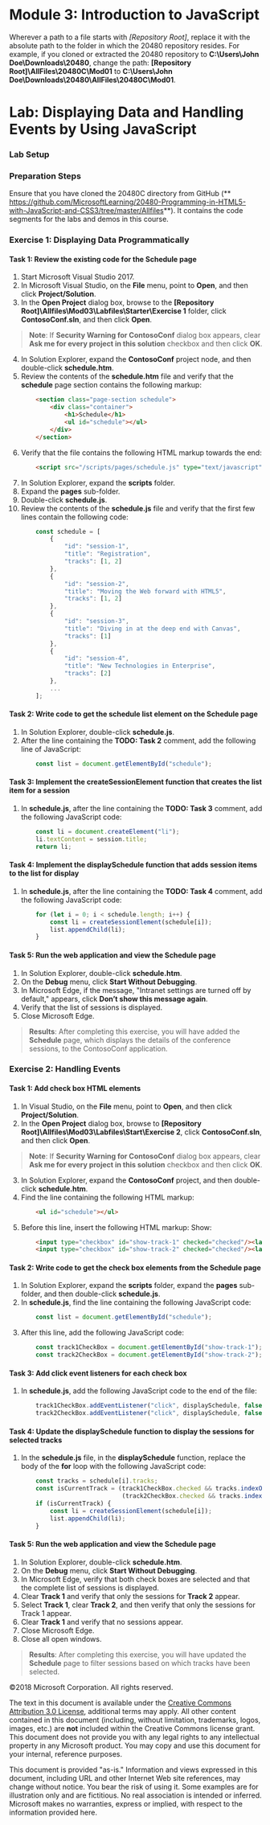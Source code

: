 # Module 3: Introduction to JavaScript
Wherever a path to a file starts with *[Repository Root]*, replace it with the absolute path to the folder in which the 20480 repository resides. For example, if you cloned or extracted the 20480 repository to **C:\Users\John Doe\Downloads\20480**, change the path: **[Repository Root]\AllFiles\20480C\Mod01** to **C:\Users\John Doe\Downloads\20480\AllFiles\20480C\Mod01**.

# Lab: Displaying Data and Handling Events by Using JavaScript

### Lab Setup

### Preparation Steps

Ensure that you have cloned the 20480C directory from GitHub (** https://github.com/MicrosoftLearning/20480-Programming-in-HTML5-with-JavaScript-and-CSS3/tree/master/Allfiles**). It contains the code segments for the labs and demos in this course.

### Exercise 1: Displaying Data Programmatically

#### Task 1: Review the existing code for the Schedule page
 
1.	Start Microsoft Visual Studio 2017.
2.	In Microsoft Visual Studio, on the **File** menu, point to **Open**, and then click **Project/Solution**.
3.	In the **Open Project** dialog box, browse to the **[Repository Root]\Allfiles\Mod03\Labfiles\Starter\Exercise 1** folder, click **ContosoConf.sln**, and then click **Open**.
>**Note**: If **Security Warning for ContosoConf** dialog box appears, clear **Ask me for every project in this solution** checkbox and then click **OK**.
4.	In Solution Explorer, expand the **ContosoConf** project node, and then double-click **schedule.htm**.
5.	Review the contents of the **schedule.htm** file and verify that the **schedule** page section contains the following markup:
    ```html
        <section class="page-section schedule">
            <div class="container">
                <h1>Schedule</h1>
                <ul id="schedule"></ul>
            </div>
        </section>
    ```
6.	Verify that the file contains the following HTML markup towards the end:
    ```html
        <script src="/scripts/pages/schedule.js" type="text/javascript"></script>
    ```
7.	In Solution Explorer, expand the **scripts** folder.
8.	Expand the **pages** sub-folder.
9.	Double-click **schedule.js**.
10.	Review the contents of the **schedule.js** file and verify that the first few lines contain the following code:
    ```javascript
        const schedule = [ 
            {
                "id": "session-1",
                "title": "Registration",
                "tracks": [1, 2]
            },
            {
                "id": "session-2",
                "title": "Moving the Web forward with HTML5",
                "tracks": [1, 2]
            },
            {
                "id": "session-3",
                "title": "Diving in at the deep end with Canvas",
                "tracks": [1]
            },
            {
                "id": "session-4",
                "title": "New Technologies in Enterprise",
                "tracks": [2]
            },
            ...
        ];
    ```

#### Task 2: Write code to get the schedule list element on the Schedule page

1.	In Solution Explorer, double-click **schedule.js**.
2.	After the line containing the **TODO: Task 2** comment, add the following line of JavaScript:
    ```javascript
        const list = document.getElementById("schedule");
    ```

#### Task 3: Implement the createSessionElement function that creates the list item for a session

1.	In **schedule.js**, after the line containing the **TODO: Task 3** comment, add the following JavaScript code:
    ```javascript
        const li = document.createElement("li");
        li.textContent = session.title;
        return li;
    ```

#### Task 4: Implement the displaySchedule function that adds session items to the list for display

1.	In **schedule.js**, after the line containing the **TODO: Task 4** comment, add the following JavaScript code:
    ```javascript
        for (let i = 0; i < schedule.length; i++) {
            const li = createSessionElement(schedule[i]);
            list.appendChild(li);
        }
    ```

#### Task 5: Run the web application and view the Schedule page

1.	In Solution Explorer, double-click **schedule.htm**.
2.	On the **Debug** menu, click **Start Without Debugging**.
3.	In Microsoft Edge, if the message, "Intranet settings are turned off by default," appears, click **Don’t show this message again**.
4.	Verify that the list of sessions is displayed.
5.	Close Microsoft Edge.


>**Results**: After completing this exercise, you will have added the **Schedule** page, which displays the details of the conference sessions, to the ContosoConf application.

### Exercise 2: Handling Events

#### Task 1: Add check box HTML elements

1.	In Visual Studio, on the **File** menu, point to **Open**, and then click **Project/Solution**.
2.	In the **Open Project** dialog box, browse to **[Repository Root]\Allfiles\Mod03\Labfiles\Start\Exercise 2**, click **ContosoConf.sln**, and then click **Open**.
>**Note**: If **Security Warning for ContosoConf** dialog box appears, clear **Ask me for every project in this solution** checkbox and then click **OK**.
3.	In Solution Explorer, expand the **ContosoConf** project, and then double-click **schedule.htm**.
4.	Find the line containing the following HTML markup:
    ```html
        <ul id="schedule"></ul>
    ```
5.	Before this line, insert the following HTML markup:
Show:
    ```html
        <input type="checkbox" id="show-track-1" checked="checked"/><label      for="show-track-1">Track 1</label>
        <input type="checkbox" id="show-track-2" checked="checked"/><label      for="show-track-2">Track 2</label>
    ```

#### Task 2: Write code to get the check box elements from the Schedule page

1.	In Solution Explorer, expand the **scripts** folder, expand the **pages** sub-folder, and then double-click **schedule.js**.
2.	In **schedule.js**, find the line containing the following JavaScript code:
    ```javascript
        const list = document.getElementById("schedule");
    ```
3.	After this line, add the following JavaScript code:
    ```javascript
        const track1CheckBox = document.getElementById("show-track-1");
        const track2CheckBox = document.getElementById("show-track-2");
    ```

#### Task 3: Add click event listeners for each check box

1.	In **schedule.js**, add the following JavaScript code to the end of the file:
    ```javascript
        track1CheckBox.addEventListener("click", displaySchedule, false);
        track2CheckBox.addEventListener("click", displaySchedule, false);
    ```

#### Task 4: Update the displaySchedule function to display the sessions for selected tracks

1.	In the **schedule.js** file, in the **displaySchedule** function, replace the body of the **for** loop with the following JavaScript code:
    ```javascript
        const tracks = schedule[i].tracks;
        const isCurrentTrack = (track1CheckBox.checked && tracks.indexOf(1) >= 0) ||
                                (track2CheckBox.checked && tracks.indexOf(2) >= 0);
        if (isCurrentTrack) {
            const li = createSessionElement(schedule[i]);
            list.appendChild(li);
        }
    ```

#### Task 5: Run the web application and view the Schedule page

1.	In Solution Explorer, double-click **schedule.htm**.
2.	On the **Debug** menu, click **Start Without Debugging**.
3.	In Microsoft Edge, verify that both check boxes are selected and that the complete list of sessions is displayed.
4.	Clear **Track 1** and verify that only the sessions for **Track 2** appear.
5.	Select **Track 1**, clear **Track 2**, and then verify that only the sessions for Track 1 appear.
6.	Clear **Track 1** and verify that no sessions appear.
7.	Close Microsoft Edge.
6. Close all open windows.

>**Results**: After completing this exercise, you will have updated the **Schedule** page to filter sessions based on which tracks have been selected.

©2018 Microsoft Corporation. All rights reserved.

The text in this document is available under the [Creative Commons Attribution 3.0 License](https://creativecommons.org/licenses/by/3.0/legalcode), additional terms may apply. All other content contained in this document (including, without limitation, trademarks, logos, images, etc.) are **not** included within the Creative Commons license grant. This document does not provide you with any legal rights to any intellectual property in any Microsoft product. You may copy and use this document for your internal, reference purposes.

This document is provided &quot;as-is.&quot; Information and views expressed in this document, including URL and other Internet Web site references, may change without notice. You bear the risk of using it. Some examples are for illustration only and are fictitious. No real association is intended or inferred. Microsoft makes no warranties, express or implied, with respect to the information provided here.

